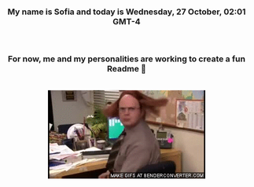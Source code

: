 


<div align="center">
<h3 >My name is Sofia and today is Wednesday, 27 October, 02:01 GMT-4</h3><br>
<h3 >For now, me and my personalities are working to create a fun Readme 👋
</h3><br>
<img src='img/dwight.gif' alt='working...'/>
</div>
